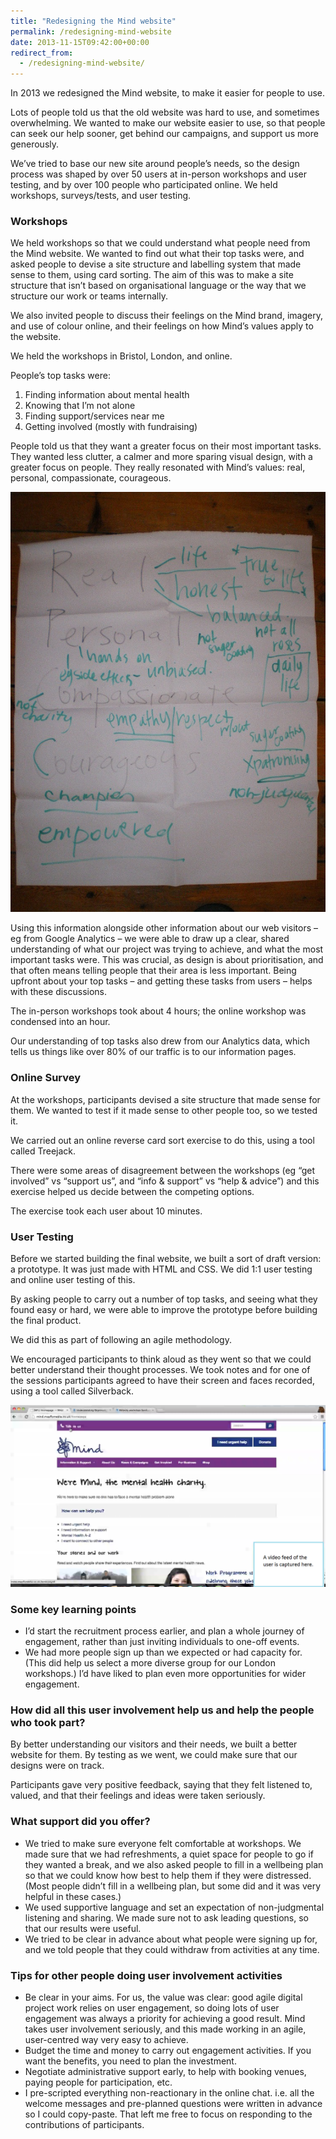 ```yaml
---
title: "Redesigning the Mind website"
permalink: /redesigning-mind-website
date: 2013-11-15T09:42:00+00:00
redirect_from:
  - /redesigning-mind-website/
---
```


In 2013 we redesigned the Mind website, to make it easier for people to use.

Lots of people told us that the old website was hard to use, and sometimes overwhelming. We wanted to make our website easier to use, so that people can seek our help sooner, get behind our campaigns, and support us more generously.

We’ve tried to base our new site around people’s needs, so the design process was shaped by over 50 users at in-person workshops and user testing, and by over 100 people who participated online. We held workshops, surveys/tests, and user testing.

### Workshops

We held workshops so that we could understand what people need from the Mind website. We wanted to find out what their top tasks were, and asked people to devise a site structure and labelling system that made sense to them, using card sorting. The aim of this was to make a site structure that isn’t based on organisational language or the way that we structure our work or teams internally.

We also invited people to discuss their feelings on the Mind brand, imagery, and use of colour online, and their feelings on how Mind’s values apply to the website.

We held the workshops in Bristol, London, and online.

People’s top tasks were:

1. Finding information about mental health
2. Knowing that I’m not alone
3. Finding support/services near me
4. Getting involved (mostly with fundraising)

People told us that they want a greater focus on their most important tasks. They wanted less clutter, a calmer and more sparing visual design, with a greater focus on people. They really resonated with Mind’s values: real, personal, compassionate, courageous.

![Notes from a discussion about Mind's brand values and their relevance to Mind's website](https://github.com/martinlugton/martinlugton.github.io/blob/main/images/Mind-brand-values-from-creative-concepts-workshop.jpg?raw=true)

Using this information alongside other information about our web visitors – eg from Google Analytics – we were able to draw up a clear, shared understanding of what our project was trying to achieve, and what the most important tasks were. This was crucial, as design is about prioritisation, and that often means telling people that their area is less important. Being upfront about your top tasks – and getting these tasks from users – helps with these discussions.

The in-person workshops took about 4 hours; the online workshop was condensed into an hour.

Our understanding of top tasks also drew from our Analytics data, which tells us things like over 80% of our traffic is to our information pages.

### Online Survey

At the workshops, participants devised a site structure that made sense for them. We wanted to test if it made sense to other people too, so we tested it.

We carried out an online reverse card sort exercise to do this, using a tool called Treejack.

There were some areas of disagreement between the workshops (eg “get involved” vs “support us”, and “info & support” vs “help & advice”) and this exercise helped us decide between the competing options.

The exercise took each user about 10 minutes.

### User Testing

Before we started building the final website, we built a sort of draft version: a prototype. It was just made with HTML and CSS. We did 1:1 user testing and online user testing of this.

By asking people to carry out a number of top tasks, and seeing what they found easy or hard, we were able to improve the prototype before building the final product.

We did this as part of following an agile methodology.

We encouraged participants to think aloud as they went so that we could better understand their thought processes. We took notes and for one of the sessions participants agreed to have their screen and faces recorded, using a tool called Silverback.

![user testing the mind prototype](https://github.com/martinlugton/martinlugton.github.io/blob/main/images/mind-prototype-testing.png?raw=true)

### Some key learning points

- I’d start the recruitment process earlier, and plan a whole journey of engagement, rather than just inviting individuals to one-off events.
- We had more people sign up than we expected or had capacity for. (This did help us select a more diverse group for our London workshops.) I’d have liked to plan even more opportunities for wider engagement.

### How did all this user involvement help us and help the people who took part?

By better understanding our visitors and their needs, we built a better website for them. By testing as we went, we could make sure that our designs were on track.

Participants gave very positive feedback, saying that they felt listened to, valued, and that their feelings and ideas were taken seriously.

### What support did you offer?

- We tried to make sure everyone felt comfortable at workshops. We made sure that we had refreshments, a quiet space for people to go if they wanted a break, and we also asked people to fill in a wellbeing plan so that we could know how best to help them if they were distressed. (Most people didn’t fill in a wellbeing plan, but some did and it was very helpful in these cases.)
- We used supportive language and set an expectation of non-judgmental listening and sharing. We made sure not to ask leading questions, so that our results were useful.
- We tried to be clear in advance about what people were signing up for, and we told people that they could withdraw from activities at any time.

### Tips for other people doing user involvement activities

- Be clear in your aims. For us, the value was clear: good agile digital project work relies on user engagement, so doing lots of user engagement was always a priority for achieving a good result. Mind takes user involvement seriously, and this made working in an agile, user-centred way very easy to achieve.
- Budget the time and money to carry out engagement activities. If you want the benefits, you need to plan the investment.
- Negotiate administrative support early, to help with booking venues, paying people for participation, etc.
- I pre-scripted everything non-reactionary in the online chat. i.e. all the welcome messages and pre-planned questions were written in advance so I could copy-paste. That left me free to focus on responding to the contributions of participants.